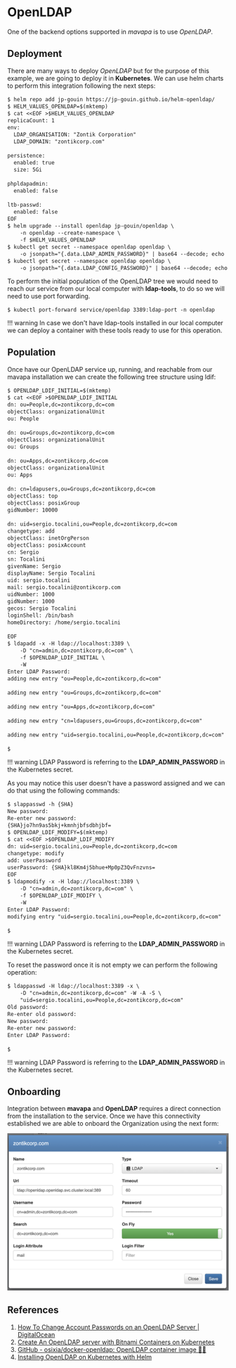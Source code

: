 # OpenLDAP

One of the backend options supported in *mavapa* is to use *OpenLDAP*.

## Deployment

There are many ways to deploy *OpenLDAP* but for the purpose of this example, we are going to deploy it in **Kubernetes**. We can use helm charts to perform this integration following the next steps:

```shell
$ helm repo add jp-gouin https://jp-gouin.github.io/helm-openldap/
$ HELM_VALUES_OPENLDAP=$(mktemp)
$ cat <<EOF >$HELM_VALUES_OPENLDAP
replicaCount: 1
env:
  LDAP_ORGANISATION: "Zontik Corporation"
  LDAP_DOMAIN: "zontikcorp.com"

persistence:
  enabled: true
  size: 5Gi

phpldapadmin:
  enabled: false

ltb-passwd:
  enabled: false
EOF
$ helm upgrade --install openldap jp-gouin/openldap \
    -n openldap --create-namespace \
    -f $HELM_VALUES_OPENLDAP
$ kubectl get secret --namespace openldap openldap \
    -o jsonpath="{.data.LDAP_ADMIN_PASSWORD}" | base64 --decode; echo
$ kubectl get secret --namespace openldap openldap \
    -o jsonpath="{.data.LDAP_CONFIG_PASSWORD}" | base64 --decode; echo
```

To perform the initial population of the OpenLDAP tree we would need to reach our service from our local computer with **ldap-tools**, to do so we will need to use port forwarding.

```shell
$ kubectl port-forward service/openldap 3389:ldap-port -n openldap
```

!!! warning
    In case we don't have ldap-tools installed in our local computer we can deploy a container with these tools ready to use for this operation.

## Population

Once have our OpenLDAP service up, running, and reachable from our mavapa installation we can create the following tree structure using ldif:

```shell
$ OPENLDAP_LDIF_INITIAL=$(mktemp)
$ cat <<EOF >$OPENLDAP_LDIF_INITIAL
dn: ou=People,dc=zontikcorp,dc=com
objectClass: organizationalUnit
ou: People

dn: ou=Groups,dc=zontikcorp,dc=com
objectClass: organizationalUnit
ou: Groups

dn: ou=Apps,dc=zontikcorp,dc=com
objectClass: organizationalUnit
ou: Apps

dn: cn=ldapusers,ou=Groups,dc=zontikcorp,dc=com
objectClass: top
objectClass: posixGroup
gidNumber: 10000

dn: uid=sergio.tocalini,ou=People,dc=zontikcorp,dc=com
changetype: add
objectClass: inetOrgPerson
objectClass: posixAccount
cn: Sergio
sn: Tocalini
givenName: Sergio
displayName: Sergio Tocalini
uid: sergio.tocalini
mail: sergio.tocalini@zontikcorp.com
uidNumber: 1000
gidNumber: 1000
gecos: Sergio Tocalini
loginShell: /bin/bash
homeDirectory: /home/sergio.tocalini

EOF
$ ldapadd -x -H ldap://localhost:3389 \
    -D "cn=admin,dc=zontikcorp,dc=com" \
    -f $OPENLDAP_LDIF_INITIAL \
    -W
Enter LDAP Password:
adding new entry "ou=People,dc=zontikcorp,dc=com"

adding new entry "ou=Groups,dc=zontikcorp,dc=com"

adding new entry "ou=Apps,dc=zontikcorp,dc=com"

adding new entry "cn=ldapusers,ou=Groups,dc=zontikcorp,dc=com"

adding new entry "uid=sergio.tocalini,ou=People,dc=zontikcorp,dc=com"

$ 
```

!!! warning
    LDAP Password is referring to the **LDAP_ADMIN_PASSWORD** in the Kubernetes secret.

As you may notice this user doesn't have a password assigned and we can do that using the following commands:

```shell
$ slappasswd -h {SHA}
New password:
Re-enter new password:
{SHA}jo7hn9as5bkj+kmnhjbfsdbhjbf=
$ OPENLDAP_LDIF_MODIFY=$(mktemp)
$ cat <<EOF >$OPENLDAP_LDIF_MODIFY
dn: uid=sergio.tocalini,ou=People,dc=zontikcorp,dc=com
changetype: modify
add: userPassword
userPassword: {SHA}kl8Km4j5bhue+Mp0pZ3QvFnzvns=
EOF
$ ldapmodify -x -H ldap://localhost:3389 \
    -D "cn=admin,dc=zontikcorp,dc=com" \
    -f $OPENLDAP_LDIF_MODIFY \
    -W
Enter LDAP Password:
modifying entry "uid=sergio.tocalini,ou=People,dc=zontikcorp,dc=com"

$
```

!!! warning
    LDAP Password is referring to the **LDAP_ADMIN_PASSWORD** in the Kubernetes secret.

To reset the password once it is not empty we can perform the following operation:

```shell
$ ldappasswd -H ldap://localhost:3389 -x \
    -D "cn=admin,dc=zontikcorp,dc=com" -W -A -S \
    "uid=sergio.tocalini,ou=People,dc=zontikcorp,dc=com"
Old password:
Re-enter old password:
New password:
Re-enter new password:
Enter LDAP Password:

$
```

!!! warning
    LDAP Password is referring to the **LDAP_ADMIN_PASSWORD** in the Kubernetes secret.

## Onboarding

Integration between **mavapa** and **OpenLDAP** requires a direct connection from the installation to the service. Once we have this connectivity established we are able to onboard the Organization using the next form:

![Administration: Organization Form](../../assets/img/admin-org-form.png)
   
## References

1. [How To Change Account Passwords on an OpenLDAP Server | DigitalOcean](https://www.digitalocean.com/community/tutorials/how-to-change-account-passwords-on-an-openldap-server)
2. [Create An OpenLDAP server with Bitnami Containers on Kubernetes](https://docs.bitnami.com/tutorials/create-openldap-server-kubernetes/)
3. [GitHub - osixia/docker-openldap: OpenLDAP container image 🐳🌴](https://github.com/osixia/docker-openldap)
4. [Installing OpenLDAP on Kubernetes with Helm](https://www.talkingquickly.co.uk/installing-openldap-kubernetes-helm)


